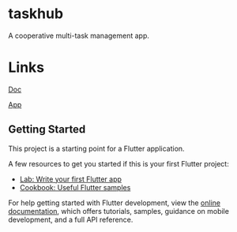 # taskhub

A cooperative multi-task management app.

# Links

[Doc](https://drive.google.com/file/d/1ZTCD52x5Z9a8JW77Dnsy9P--9OIZv3Lf/view?usp=sharing)

[App](https://drive.google.com/file/d/1m1Y0xDWQxdhP1T-MWbrBFbyGyGfIlx4_/view?usp=sharing)

## Getting Started

This project is a starting point for a Flutter application.

A few resources to get you started if this is your first Flutter project:

- [Lab: Write your first Flutter app](https://docs.flutter.dev/get-started/codelab)
- [Cookbook: Useful Flutter samples](https://docs.flutter.dev/cookbook)

For help getting started with Flutter development, view the
[online documentation](https://docs.flutter.dev/), which offers tutorials,
samples, guidance on mobile development, and a full API reference.
